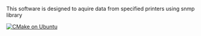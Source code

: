 This software is designed to aquire data from specified printers using snmp library

[![CMake on Ubuntu](https://github.com/Konf3D/printview/actions/workflows/cmake-ubuntu-platform.yml/badge.svg)](https://github.com/Konf3D/printview/actions/workflows/cmake-ubuntu-platform.yml)

